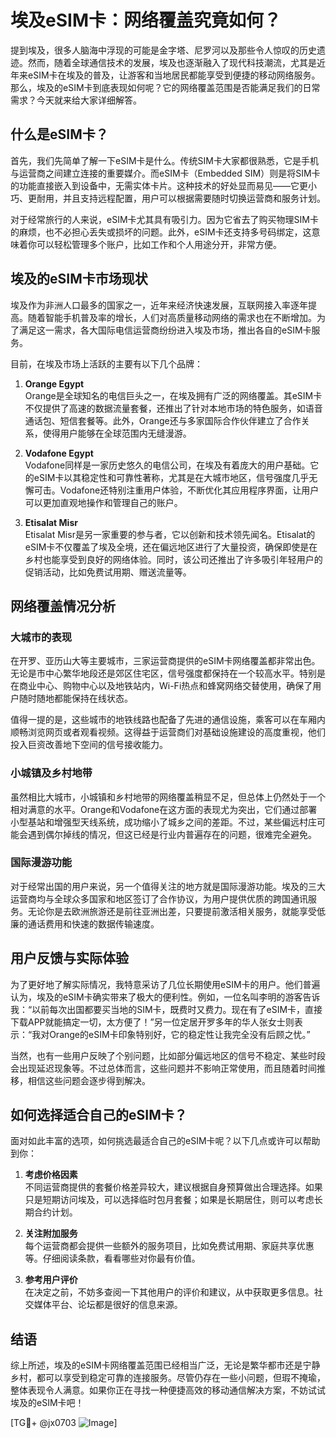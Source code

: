 # 埃及eSIM卡：网络覆盖究竟如何？

提到埃及，很多人脑海中浮现的可能是金字塔、尼罗河以及那些令人惊叹的历史遗迹。然而，随着全球通信技术的发展，埃及也逐渐融入了现代科技潮流，尤其是近年来eSIM卡在埃及的普及，让游客和当地居民都能享受到便捷的移动网络服务。那么，埃及的eSIM卡到底表现如何呢？它的网络覆盖范围是否能满足我们的日常需求？今天就来给大家详细解答。

## 什么是eSIM卡？

首先，我们先简单了解一下eSIM卡是什么。传统SIM卡大家都很熟悉，它是手机与运营商之间建立连接的重要媒介。而eSIM卡（Embedded SIM）则是将SIM卡的功能直接嵌入到设备中，无需实体卡片。这种技术的好处显而易见——它更小巧、更耐用，并且支持远程配置，用户可以根据需要随时切换运营商和服务计划。

对于经常旅行的人来说，eSIM卡尤其具有吸引力。因为它省去了购买物理SIM卡的麻烦，也不必担心丢失或损坏的问题。此外，eSIM卡还支持多号码绑定，这意味着你可以轻松管理多个账户，比如工作和个人用途分开，非常方便。

## 埃及的eSIM卡市场现状

埃及作为非洲人口最多的国家之一，近年来经济快速发展，互联网接入率逐年提高。随着智能手机普及率的增长，人们对高质量移动网络的需求也在不断增加。为了满足这一需求，各大国际电信运营商纷纷进入埃及市场，推出各自的eSIM卡服务。

目前，在埃及市场上活跃的主要有以下几个品牌：

1. **Orange Egypt**  
   Orange是全球知名的电信巨头之一，在埃及拥有广泛的网络覆盖。其eSIM卡不仅提供了高速的数据流量套餐，还推出了针对本地市场的特色服务，如语音通话包、短信套餐等。此外，Orange还与多家国际合作伙伴建立了合作关系，使得用户能够在全球范围内无缝漫游。

2. **Vodafone Egypt**  
   Vodafone同样是一家历史悠久的电信公司，在埃及有着庞大的用户基础。它的eSIM卡以其稳定性和可靠性著称，尤其是在大城市地区，信号强度几乎无懈可击。Vodafone还特别注重用户体验，不断优化其应用程序界面，让用户可以更加直观地操作和管理自己的账户。

3. **Etisalat Misr**  
   Etisalat Misr是另一家重要的参与者，它以创新和技术领先闻名。Etisalat的eSIM卡不仅覆盖了埃及全境，还在偏远地区进行了大量投资，确保即使是在乡村也能享受到良好的网络体验。同时，该公司还推出了许多吸引年轻用户的促销活动，比如免费试用期、赠送流量等。

## 网络覆盖情况分析

### 大城市的表现
在开罗、亚历山大等主要城市，三家运营商提供的eSIM卡网络覆盖都非常出色。无论是市中心繁华地段还是郊区住宅区，信号强度都保持在一个较高水平。特别是在商业中心、购物中心以及地铁站内，Wi-Fi热点和蜂窝网络交替使用，确保了用户随时随地都能保持在线状态。

值得一提的是，这些城市的地铁线路也配备了先进的通信设施，乘客可以在车厢内顺畅浏览网页或者观看视频。这得益于运营商们对基础设施建设的高度重视，他们投入巨资改善地下空间的信号接收能力。

### 小城镇及乡村地带
虽然相比大城市，小城镇和乡村地带的网络覆盖稍显不足，但总体上仍然处于一个相对满意的水平。Orange和Vodafone在这方面的表现尤为突出，它们通过部署小型基站和增强型天线系统，成功缩小了城乡之间的差距。不过，某些偏远村庄可能会遇到偶尔掉线的情况，但这已经是行业内普遍存在的问题，很难完全避免。

### 国际漫游功能
对于经常出国的用户来说，另一个值得关注的地方就是国际漫游功能。埃及的三大运营商均与全球众多国家和地区签订了合作协议，为用户提供优质的跨国通讯服务。无论你是去欧洲旅游还是前往亚洲出差，只要提前激活相关服务，就能享受低廉的通话费用和快速的数据传输速度。

## 用户反馈与实际体验

为了更好地了解实际情况，我特意采访了几位长期使用eSIM卡的用户。他们普遍认为，埃及的eSIM卡确实带来了极大的便利性。例如，一位名叫李明的游客告诉我：“以前每次出国都要买当地的SIM卡，既费时又费力。现在有了eSIM卡，直接下载APP就能搞定一切，太方便了！”另一位定居开罗多年的华人张女士则表示：“我对Orange的eSIM卡印象特别好，它的稳定性让我完全没有后顾之忧。”

当然，也有一些用户反映了个别问题，比如部分偏远地区的信号不稳定、某些时段会出现延迟现象等。不过总体而言，这些问题并不影响正常使用，而且随着时间推移，相信这些问题会逐步得到解决。

## 如何选择适合自己的eSIM卡？

面对如此丰富的选项，如何挑选最适合自己的eSIM卡呢？以下几点或许可以帮助到你：

1. **考虑价格因素**  
   不同运营商提供的套餐价格差异较大，建议根据自身预算做出合理选择。如果只是短期访问埃及，可以选择临时包月套餐；如果是长期居住，则可以考虑长期合约计划。

2. **关注附加服务**  
   每个运营商都会提供一些额外的服务项目，比如免费试用期、家庭共享优惠等。仔细阅读条款，看看哪些对你最有价值。

3. **参考用户评价**  
   在决定之前，不妨多查阅一下其他用户的评价和建议，从中获取更多信息。社交媒体平台、论坛都是很好的信息来源。

## 结语

综上所述，埃及的eSIM卡网络覆盖范围已经相当广泛，无论是繁华都市还是宁静乡村，都可以享受到稳定可靠的连接服务。尽管仍存在一些小问题，但瑕不掩瑜，整体表现令人满意。如果你正在寻找一种便捷高效的移动通信解决方案，不妨试试埃及的eSIM卡吧！

[TG💪+ @jx0703 ![Image](https://github.com/user-attachments/assets/dbca1d08-cadb-493c-b0ec-ad6f7a83f270)]